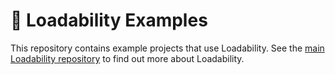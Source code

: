 # 📨 Loadability Examples
This repository contains example projects that use Loadability. See the [main Loadability repository](https://github.com/julianschiavo/loadability) to find out more about Loadability.
